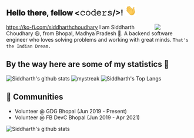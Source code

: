 <h2> 𝐇𝐞𝐥𝐥𝐨 𝐭𝐡𝐞𝐫𝐞, 𝐟𝐞𝐥𝐥𝐨𝐰 <𝚌𝚘𝚍𝚎𝚛𝚜/>! <img src="https://raw.githubusercontent.com/ABSphreak/ABSphreak/master/gifs/Hi.gif" width="30px"></h2>

<img align='right' src='https://user-images.githubusercontent.com/5713670/87202985-820dcb80-c2b6-11ea-9f56-7ec461c497c3.gif' width='100"'>


<!-- [![Twitter Badge](https://img.shields.io/badge/-@monkfromearth-1ca0f1?style=flat-square&labelColor=1ca0f1&logo=twitter&logoColor=white&link=https://twitter.com/monkfromearth)](https://twitter.com/monkfromearth) 
[![Linkedin Badge](https://img.shields.io/badge/-monkfromearth-blue?style=flat-square&logo=Linkedin&logoColor=white&link=https://www.linkedin.com/in/monkfromearth/)](https://www.linkedin.com/in/monkfromearth/) 
[![Medium Badge](https://img.shields.io/badge/-@monkfromearth-03a57a?style=flat-square&labelColor=000000&logo=Medium&link=https://medium.com/@monkfromearth/)](https://medium.com/@monkfromearth)
[![GitHub followers](https://img.shields.io/github/followers/monkfromearth.svg?style=social&label=Follow&maxAge=2592000)](https://github.com/monkfromearth?tab=followers) -->
https://ko-fi.com/siddharthchoudhary
I am Siddharth Choudhary 😃, from Bhopal, Madhya Pradesh 🏫. A backend software engineer who loves solving problems and working with great minds. `That's the Indian Dream.`


## By the way here are some of my statistics 🚀
![Siddharth's github stats](https://github-readme-stats.vercel.app/api?username=siddharthzs&show_icons=true&theme=tokyonight)
<img src="https://github-readme-streak-stats.herokuapp.com/?user=siddharthzs&theme=tokyonight" alt="mystreak"/>
![Siddharth's Top Langs](https://github-readme-stats.vercel.app/api/top-langs/?username=siddharthzs&theme=tokyonight&layout=compact)



## 👯 Communities
* Volunteer @ GDG Bhopal (Jun 2019 - Present)
* Volunteer @ FB DevC Bhopal (Jun 2019 - Apr 2021)




![Siddharth's github stats](https://github-readme-stats.vercel.app/api?username=siddharthzs&hide=["issues"]&show_icons=true)
